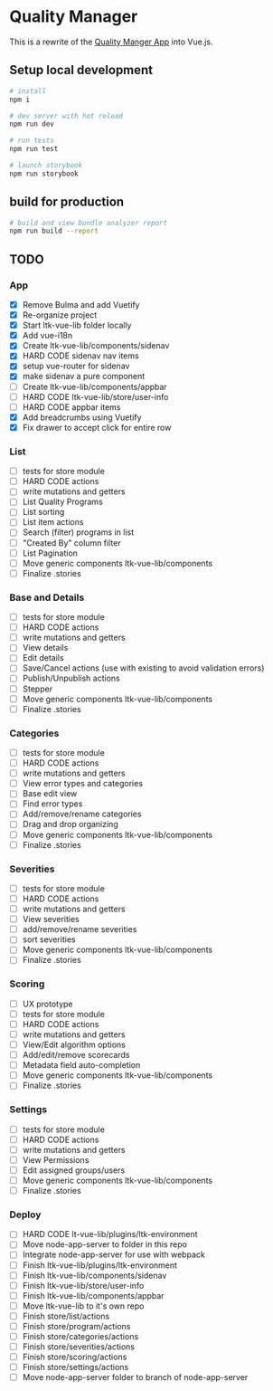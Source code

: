 # Quality Manager

This is a rewrite of the [Quality Manger App](https://bitbucket.org/lingotek/quality-manager-app/src/master/) into Vue.js.

## Setup local development

```bash
# install
npm i

# dev server with hot reload
npm run dev

# run tests
npm run test

# launch storybook
npm run storybook
```

## build for production

```bash
# build and view bundle analyzer report
npm run build --report
```

## TODO

### App

- [x] Remove Bulma and add Vuetify
- [x] Re-organize project
- [x] Start ltk-vue-lib folder locally
- [x] Add vue-i18n
- [x] Create ltk-vue-lib/components/sidenav
- [x] HARD CODE sidenav nav items
- [x] setup vue-router for sidenav
- [x] make sidenav a pure component
- [ ] Create ltk-vue-lib/components/appbar
- [ ] HARD CODE ltk-vue-lib/store/user-info
- [ ] HARD CODE appbar items
- [x] Add breadcrumbs using Vuetify
- [x] Fix drawer to accept click for entire row

### List

- [ ] tests for store module
- [ ] HARD CODE actions
- [ ] write mutations and getters
- [ ] List Quality Programs
- [ ] List sorting
- [ ] List item actions
- [ ] Search (filter) programs in list
- [ ] "Created By" column filter
- [ ] List Pagination
- [ ] Move generic components ltk-vue-lib/components
- [ ] Finalize .stories

### Base and Details

- [ ] tests for store module
- [ ] HARD CODE actions
- [ ] write mutations and getters
- [ ] View details
- [ ] Edit details
- [ ] Save/Cancel actions (use with existing to avoid validation errors)
- [ ] Publish/Unpublish actions
- [ ] Stepper
- [ ] Move generic components ltk-vue-lib/components
- [ ] Finalize .stories

### Categories

- [ ] tests for store module
- [ ] HARD CODE actions
- [ ] write mutations and getters
- [ ] View error types and categories
- [ ] Base edit view
- [ ] Find error types
- [ ] Add/remove/rename categories
- [ ] Drag and drop organizing
- [ ] Move generic components ltk-vue-lib/components
- [ ] Finalize .stories

### Severities

- [ ] tests for store module
- [ ] HARD CODE actions
- [ ] write mutations and getters
- [ ] View severities
- [ ] add/remove/rename severities
- [ ] sort severities
- [ ] Move generic components ltk-vue-lib/components
- [ ] Finalize .stories

### Scoring

- [ ] UX prototype
- [ ] tests for store module
- [ ] HARD CODE actions
- [ ] write mutations and getters
- [ ] View/Edit algorithm options
- [ ] Add/edit/remove scorecards
- [ ] Metadata field auto-completion
- [ ] Move generic components ltk-vue-lib/components
- [ ] Finalize .stories

### Settings

- [ ] tests for store module
- [ ] HARD CODE actions
- [ ] write mutations and getters
- [ ] View Permissions
- [ ] Edit assigned groups/users
- [ ] Move generic components ltk-vue-lib/components
- [ ] Finalize .stories

### Deploy

- [ ] HARD CODE lt-vue-lib/plugins/ltk-environment
- [ ] Move node-app-server to folder in this repo
- [ ] Integrate node-app-server for use with webpack
- [ ] Finish ltk-vue-lib/plugins/ltk-environment
- [ ] Finish ltk-vue-lib/components/sidenav
- [ ] Finish ltk-vue-lib/store/user-info
- [ ] Finish ltk-vue-lib/components/appbar
- [ ] Move ltk-vue-lib to it's own repo
- [ ] Finish store/list/actions
- [ ] Finish store/program/actions
- [ ] Finish store/categories/actions
- [ ] Finish store/severities/actions
- [ ] Finish store/scoring/actions
- [ ] Finish store/settings/actions
- [ ] Move node-app-server folder to branch of node-app-server
